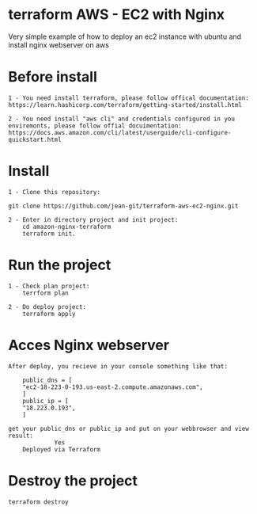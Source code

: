 # terraform AWS - EC2 with Nginx
Very simple example of how to deploy an ec2 instance with ubuntu and install nginx webserver on aws

# Before install
    1 - You need install terraform, please follow offical documentation: https://learn.hashicorp.com/terraform/getting-started/install.html

    2 - You need install "aws cli" and credentials configured in you enviremonts, please follow offial docuimentation: https://docs.aws.amazon.com/cli/latest/userguide/cli-configure-quickstart.html

# Install

    1 - Clone this repository: 

    git clone https://github.com/jean-git/terraform-aws-ec2-nginx.git

    2 - Enter in directory project and init project: 
        cd amazon-nginx-terraform
        terraform init.

# Run the project

    1 - Check plan project:
        terrform plan

    2 - Do deploy project:
        terraform apply

# Acces Nginx webserver
    After deploy, you recieve in your console something like that:

        public_dns = [
        "ec2-18-223-0-193.us-east-2.compute.amazonaws.com",
        ]
        public_ip = [
        "18.223.0.193",
        ]

    get your public_dns or public_ip and put on your webbrowser and view result:
                 Yes
        Deployed via Terraform

# Destroy the project
    terraform destroy